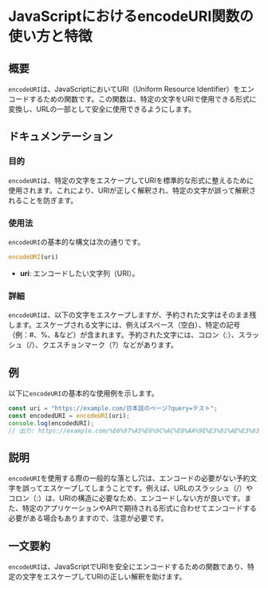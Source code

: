 <!--
Meta Description: # JavaScriptにおけるencodeURI関数の使い方と特徴 ## 概要 `encodeURI`は、JavaScriptにおいてURI（Uniform Resource Identifier）をエンコードするための関数です。この関数は、特定の文字をURIで使用できる形式に変換し、URLの一部...
Meta Keywords: encodeuri, uri, javascript, const, https
-->

# JavaScriptにおけるencodeURI関数の使い方と特徴

## 概要
`encodeURI`は、JavaScriptにおいてURI（Uniform Resource Identifier）をエンコードするための関数です。この関数は、特定の文字をURIで使用できる形式に変換し、URLの一部として安全に使用できるようにします。

## ドキュメンテーション
### 目的
`encodeURI`は、特定の文字をエスケープしてURIを標準的な形式に整えるために使用されます。これにより、URIが正しく解釈され、特定の文字が誤って解釈されることを防ぎます。

### 使用法
`encodeURI`の基本的な構文は次の通りです。

```javascript
encodeURI(uri)
```

- **uri**: エンコードしたい文字列（URI）。

### 詳細
`encodeURI`は、以下の文字をエスケープしますが、予約された文字はそのまま残します。エスケープされる文字には、例えばスペース（空白）、特定の記号（例：#、%、&など）が含まれます。予約された文字には、コロン（:）、スラッシュ（/）、クエスチョンマーク（?）などがあります。

## 例
以下に`encodeURI`の基本的な使用例を示します。

```javascript
const uri = "https://example.com/日本語のページ?query=テスト";
const encodedURI = encodeURI(uri);
console.log(encodedURI);
// 出力: https://example.com/%E6%97%A5%E6%9C%AC%E8%AA%9E%E3%81%AE%E3%83%9A%E3%83%BC%E3%82%B8?query=%E3%83%86%E3%82%B9%E3%83%88
```

## 説明
`encodeURI`を使用する際の一般的な落とし穴は、エンコードの必要がない予約文字を誤ってエスケープしてしまうことです。例えば、URLのスラッシュ（/）やコロン（:）は、URIの構造に必要なため、エンコードしない方が良いです。また、特定のアプリケーションやAPIで期待される形式に合わせてエンコードする必要がある場合もありますので、注意が必要です。

## 一文要約
`encodeURI`は、JavaScriptでURIを安全にエンコードするための関数であり、特定の文字をエスケープしてURIの正しい解釈を助けます。